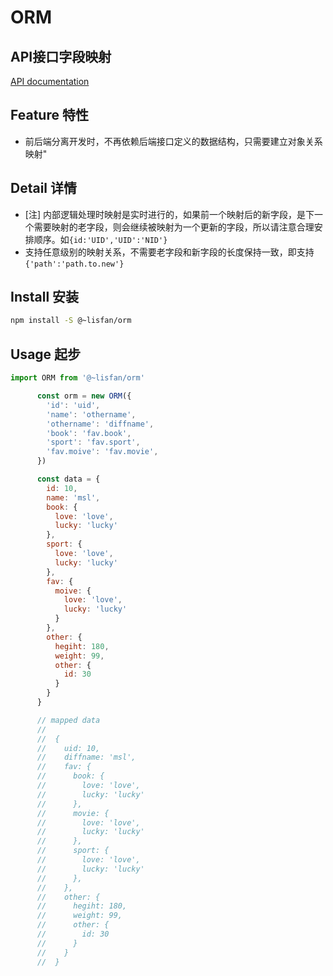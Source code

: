 # ORM

## API接口字段映射

[API documentation](https://lisfan.github.io/orm/)

## Feature 特性

- 前后端分离开发时，不再依赖后端接口定义的数据结构，只需要建立对象关系映射"

## Detail 详情

- [注] 内部逻辑处理时映射是实时进行的，如果前一个映射后的新字段，是下一个需要映射的老字段，则会继续被映射为一个更新的字段，所以请注意合理安排顺序。如`{id:'UID','UID':'NID'}`
- 支持任意级别的映射关系，不需要老字段和新字段的长度保持一致，即支持 `{'path':'path.to.new'}`

## Install 安装

```bash
npm install -S @~lisfan/orm
```

## Usage 起步

```js
import ORM from '@~lisfan/orm'

      const orm = new ORM({
        'id': 'uid',
        'name': 'othername',
        'othername': 'diffname',
        'book': 'fav.book',
        'sport': 'fav.sport',
        'fav.moive': 'fav.movie',
      })

      const data = {
        id: 10,
        name: 'msl',
        book: {
          love: 'love',
          lucky: 'lucky'
        },
        sport: {
          love: 'love',
          lucky: 'lucky'
        },
        fav: {
          moive: {
            love: 'love',
            lucky: 'lucky'
          }
        },
        other: {
          hegiht: 180,
          weight: 99,
          other: {
            id: 30
          }
        }
      }

      // mapped data
      // 
      //  {
      //    uid: 10,
      //    diffname: 'msl',
      //    fav: {
      //      book: {
      //        love: 'love',
      //        lucky: 'lucky'
      //      },
      //      movie: {
      //        love: 'love',
      //        lucky: 'lucky'
      //      },
      //      sport: {
      //        love: 'love',
      //        lucky: 'lucky'
      //      },
      //    },
      //    other: {
      //      hegiht: 180,
      //      weight: 99,
      //      other: {
      //        id: 30
      //      }
      //    }
      //  }
